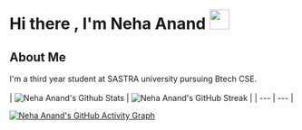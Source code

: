  # Hi there , I'm Neha Anand <img src="https://media.giphy.com/media/hvRJCLFzcasrR4ia7z/giphy.gif" width="35">

## About Me
I'm a third year student at SASTRA university pursuing Btech CSE.
<br>
<br>
| ![Neha Anand's Github Stats](https://github-readme-stats.vercel.app/api?username=NehaAnand28&show_icons=true_color=fff&theme=algolia) |  ![Neha Anand's GitHub Streak](https://github-readme-streak-stats.herokuapp.com/?user=NehaAnand28&theme=algolia) |
| --- | --- |
<br>

[![Neha Anand's GitHub Activity Graph](https://activity-graph.herokuapp.com/graph?username=NehaAnand28&theme=algolia)](https://github.com/NehaAnand28)
<!--
- 🔭 I’m currently working on ...
- 🌱 I’m currently learning ...
- 👯 I’m looking to collaborate on ...
- 🤔 I’m looking for help with ...
- 💬 Ask me about ...
- 📫 How to reach me: ...
- 😄 Pronouns: ...
- ⚡ Fun fact: ...-->
